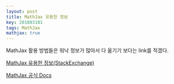 ```yaml
---
layout: post
title: MathJax 유용한 정보
key: 201803101
tags: MathJax
mathjax: true
---
```


MathJax 활용 방법들은 워낙 정보가 많아서 다 옮기기 보다는 link를 적겠다.

[MathJax 유용한 정보(StackExchange)](https://math.meta.stackexchange.com/questions/5020/mathjax-basic-tutorial-and-quick-reference)

[MathJax 공식 Docs](http://docs.mathjax.org/en/latest/tex.html#supported-latex-commands)


